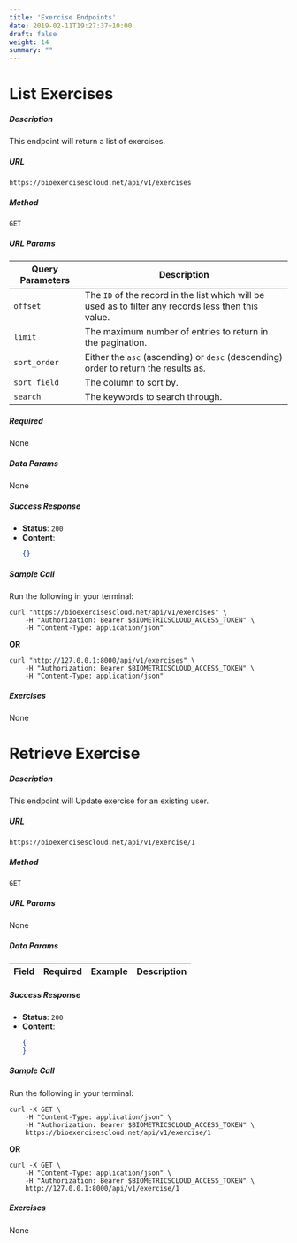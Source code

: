 ```yaml
---
title: 'Exercise Endpoints'
date: 2019-02-11T19:27:37+10:00
draft: false
weight: 14
summary: ""
---
```



# **List Exercises**
##### Description
This endpoint will return a list of exercises.

##### URL

`https://bioexercisescloud.net/api/v1/exercises`

##### Method

`GET`

##### URL Params

Query Parameters | Description
--------- | -----------
`offset` | The `ID` of the record in the list which will be used as to filter any records less then this value.
`limit` | The maximum number of entries to return in the pagination.
`sort_order` | Either the `asc` (ascending) or `desc` (descending) order to return the results as.
`sort_field` | The column to sort by.
`search` | The keywords to search through.

##### Required

None

##### Data Params

None

##### Success Response

  * **Status**: `200`
  * **Content**:
    ```json
    {}
    ```

##### Sample Call

Run the following in your terminal:

```shell
curl "https://bioexercisescloud.net/api/v1/exercises" \
    -H "Authorization: Bearer $BIOMETRICSCLOUD_ACCESS_TOKEN" \
    -H "Content-Type: application/json"
```

**OR**

```shell
curl "http://127.0.0.1:8000/api/v1/exercises" \
    -H "Authorization: Bearer $BIOMETRICSCLOUD_ACCESS_TOKEN" \
    -H "Content-Type: application/json"
```

##### Exercises

None



# **Retrieve Exercise**
##### Description
This endpoint will Update exercise for an existing user.

##### URL

`https://bioexercisescloud.net/api/v1/exercise/1`

##### Method

`GET`

##### URL Params

None

##### Data Params

Field | Required | Example | Description
--------- | ----------- | ----------- | -----------


##### Success Response

  * **Status**: `200`
  * **Content**:
    ```json
    {
    }
    ```

##### Sample Call

Run the following in your terminal:

```shell
curl -X GET \
    -H "Content-Type: application/json" \
    -H "Authorization: Bearer $BIOMETRICSCLOUD_ACCESS_TOKEN" \
    https://bioexercisescloud.net/api/v1/exercise/1
```

**OR**

```shell
curl -X GET \
    -H "Content-Type: application/json" \
    -H "Authorization: Bearer $BIOMETRICSCLOUD_ACCESS_TOKEN" \
    http://127.0.0.1:8000/api/v1/exercise/1
```

##### Exercises

None
